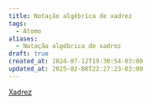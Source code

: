```yaml
---
title: Notação algébrica de xadrez
tags:
  - Átomo
aliases:
  - Notação algébrica de xadrez
draft: true
created_at: 2024-07-12T19:30:54-03:00
updated_at: 2025-02-08T22:27:23-03:00
---
```


[Xadrez](../../../08/06/atomo/Xadrez.md)